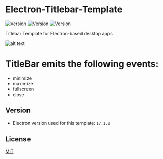 # Electron-Titlebar-Template

<p>
  <img alt="Version" src="https://img.shields.io/badge/version-3.2.5-pink.svg?cacheSeconds=2592000" />
  <img alt="Version" src="https://img.shields.io/github/stars/4r1ss/Electron-Titlebar-Template" />
  <img alt="Version" src="https://img.shields.io/github/license/4r1ss/Electron-Titlebar-Template?color=yellow" />
</p>


Titlebar Template for Electron-based desktop apps

![alt text](https://i.imgur.com/87Y3JAV.png)


# TitleBar emits the following events:

- minimize
- maximize
- fullscreen
- close


## Version
- Electron version used for this template: ```17.1.0```


## License
[MIT](https://github.com/4r1ss/Electron-Titlebar-Template/blob/main/LICENSE.md)
